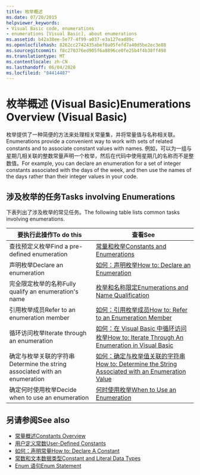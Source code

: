 ```yaml
---
title: 枚举概述
ms.date: 07/20/2015
helpviewer_keywords:
- Visual Basic code, enumerations
- enumerations [Visual Basic], about enumerations
ms.assetid: b42a38ee-5e77-4f99-a037-e3a127ead89c
ms.openlocfilehash: 8262cc2742435abef0a05fefd7a40d5be2ec3e88
ms.sourcegitcommit: f8c270376ed905f6a8896ce0fe25b4f4b38ff498
ms.translationtype: MT
ms.contentlocale: zh-CN
ms.lasthandoff: 06/04/2020
ms.locfileid: "84414487"
---
```

# <a name="enumerations-overview-visual-basic"></a><span data-ttu-id="ded9c-102">枚举概述 (Visual Basic)</span><span class="sxs-lookup"><span data-stu-id="ded9c-102">Enumerations Overview (Visual Basic)</span></span>
<span data-ttu-id="ded9c-103">枚举提供了一种简便的方法来处理相关常量集，并将常量值与名称相关联。</span><span class="sxs-lookup"><span data-stu-id="ded9c-103">Enumerations provide a convenient way to work with sets of related constants and to associate constant values with names.</span></span> <span data-ttu-id="ded9c-104">例如，可以为一组与星期几相关联的整数常量声明一个枚举，然后在代码中使用星期几的名称而不是整数值。</span><span class="sxs-lookup"><span data-stu-id="ded9c-104">For example, you can declare an enumeration for a set of integer constants associated with the days of the week, and then use the names of the days rather than their integer values in your code.</span></span>  
  
## <a name="tasks-involving-enumerations"></a><span data-ttu-id="ded9c-105">涉及枚举的任务</span><span class="sxs-lookup"><span data-stu-id="ded9c-105">Tasks involving Enumerations</span></span>  
 <span data-ttu-id="ded9c-106">下表列出了涉及枚举的常见任务。</span><span class="sxs-lookup"><span data-stu-id="ded9c-106">The following table lists common tasks involving enumerations.</span></span>  
  
|<span data-ttu-id="ded9c-107">要执行此操作</span><span class="sxs-lookup"><span data-stu-id="ded9c-107">To do this</span></span>|<span data-ttu-id="ded9c-108">查看</span><span class="sxs-lookup"><span data-stu-id="ded9c-108">See</span></span>|  
|----------------|---------|  
|<span data-ttu-id="ded9c-109">查找预定义枚举</span><span class="sxs-lookup"><span data-stu-id="ded9c-109">Find a pre-defined enumeration</span></span>|[<span data-ttu-id="ded9c-110">常量和枚举</span><span class="sxs-lookup"><span data-stu-id="ded9c-110">Constants and Enumerations</span></span>](../../../language-reference/constants-and-enumerations.md)|  
|<span data-ttu-id="ded9c-111">声明枚举</span><span class="sxs-lookup"><span data-stu-id="ded9c-111">Declare an enumeration</span></span>|[<span data-ttu-id="ded9c-112">如何：声明枚举</span><span class="sxs-lookup"><span data-stu-id="ded9c-112">How to: Declare an Enumeration</span></span>](how-to-declare-enumerations.md)|  
|<span data-ttu-id="ded9c-113">完全限定枚举的名称</span><span class="sxs-lookup"><span data-stu-id="ded9c-113">Fully qualify an enumeration's name</span></span>|[<span data-ttu-id="ded9c-114">枚举和名称限定</span><span class="sxs-lookup"><span data-stu-id="ded9c-114">Enumerations and Name Qualification</span></span>](enumerations-and-name-qualification.md)|  
|<span data-ttu-id="ded9c-115">引用枚举成员</span><span class="sxs-lookup"><span data-stu-id="ded9c-115">Refer to an enumeration member</span></span>|[<span data-ttu-id="ded9c-116">如何：引用枚举成员</span><span class="sxs-lookup"><span data-stu-id="ded9c-116">How to: Refer to an Enumeration Member</span></span>](how-to-refer-to-an-enumeration-member.md)|  
|<span data-ttu-id="ded9c-117">循环访问枚举</span><span class="sxs-lookup"><span data-stu-id="ded9c-117">Iterate through an enumeration</span></span>|[<span data-ttu-id="ded9c-118">如何：在 Visual Basic 中循环访问枚举</span><span class="sxs-lookup"><span data-stu-id="ded9c-118">How to: Iterate Through An Enumeration in Visual Basic</span></span>](how-to-iterate-through-an-enumeration.md)|  
|<span data-ttu-id="ded9c-119">确定与枚举关联的字符串</span><span class="sxs-lookup"><span data-stu-id="ded9c-119">Determine the string associated with an enumeration</span></span>|[<span data-ttu-id="ded9c-120">如何：确定与枚举值关联的字符串</span><span class="sxs-lookup"><span data-stu-id="ded9c-120">How to: Determine the String Associated with an Enumeration Value</span></span>](how-to-determine-the-string-associated-with-an-enumeration-value.md)|  
|<span data-ttu-id="ded9c-121">确定何时使用枚举</span><span class="sxs-lookup"><span data-stu-id="ded9c-121">Decide when to use an enumeration</span></span>|[<span data-ttu-id="ded9c-122">何时使用枚举</span><span class="sxs-lookup"><span data-stu-id="ded9c-122">When to Use an Enumeration</span></span>](when-to-use-an-enumeration.md)|  
  
## <a name="see-also"></a><span data-ttu-id="ded9c-123">另请参阅</span><span class="sxs-lookup"><span data-stu-id="ded9c-123">See also</span></span>

- [<span data-ttu-id="ded9c-124">常量概述</span><span class="sxs-lookup"><span data-stu-id="ded9c-124">Constants Overview</span></span>](constants-overview.md)
- [<span data-ttu-id="ded9c-125">用户定义常数</span><span class="sxs-lookup"><span data-stu-id="ded9c-125">User-Defined Constants</span></span>](user-defined-constants.md)
- [<span data-ttu-id="ded9c-126">如何：声明常量</span><span class="sxs-lookup"><span data-stu-id="ded9c-126">How to: Declare A Constant</span></span>](how-to-declare-a-constant.md)
- [<span data-ttu-id="ded9c-127">常数和文本数据类型</span><span class="sxs-lookup"><span data-stu-id="ded9c-127">Constant and Literal Data Types</span></span>](constant-and-literal-data-types.md)
- [<span data-ttu-id="ded9c-128">Enum 语句</span><span class="sxs-lookup"><span data-stu-id="ded9c-128">Enum Statement</span></span>](../../../language-reference/statements/enum-statement.md)
